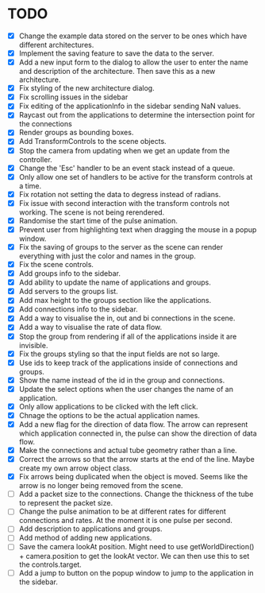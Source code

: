 # TODO

- [x] Change the example data stored on the server to be ones which have different architectures.
- [x] Implement the saving feature to save the data to the server.
- [x] Add a new input form to the dialog to allow the user to enter the name and description of the architecture. Then save this as a new architecture.
- [x] Fix styling of the new architecture dialog.
- [x] Fix scrolling issues in the sidebar
- [x] Fix editing of the applicationInfo in the sidebar sending NaN values.
- [x] Raycast out from the applications to determine the intersection point for the connections
- [x] Render groups as bounding boxes.
- [x] Add TransformControls to the scene objects.
- [x] Stop the camera from updating when we get an update from the controller.
- [x] Change the 'Esc' handler to be an event stack instead of a queue.
- [x] Only allow one set of handlers to be active for the transform controls at a time.
- [x] Fix rotation not setting the data to degress instead of radians.
- [x] Fix issue with second interaction with the transform controls not working. The scene is not being rerendered.
- [x] Randomise the start time of the pulse animation.
- [x] Prevent user from highlighting text when dragging the mouse in a popup window.
- [x] Fix the saving of groups to the server as the scene can render everything with just the color and names in the group.
- [x] Fix the scene controls.
- [x] Add groups info to the sidebar.
- [x] Add ability to update the name of applications and groups.
- [x] Add servers to the groups list.
- [x] Add max height to the groups section like the applications.
- [x] Add connections info to the sidebar.
- [x] Add a way to visualise the in, out and bi connections in the scene.
- [x] Add a way to visualise the rate of data flow.
- [x] Stop the group from rendering if all of the applications inside it are invisible.
- [x] Fix the groups styling so that the input fields are not so large.
- [x] Use ids to keep track of the applications inside of connections and groups.
- [x] Show the name instead of the id in the group and connections.
- [x] Update the select options when the user changes the name of an application.
- [x] Only allow applications to be clicked with the left click.
- [x] Chnage the options to be the actual application names.
- [x] Add a new flag for the direction of data flow. The arrow can represent which application connected in, the pulse can show the direction of data flow.
- [x] Make the connections and actual tube geometry rather than a line.
- [x] Correct the arrows so that the arrow starts at the end of the line. Maybe create my own arrow object class.
- [x] Fix arrows being duplicated when the object is moved. Seems like the arrow is no longer being removed from the scene.
- [ ] Add a packet size to the connections. Change the thickness of the tube to represent the packet size.
- [ ] Change the pulse animation to be at different rates for different connections and rates. At the moment it is one pulse per second.
- [ ] Add description to applications and groups.
- [ ] Add method of adding new applications.
- [ ] Save the camera lookAt position. Might need to use getWorldDirection() + camera.position to get the lookAt vector. We can then use this to set the controls.target.
- [ ] Add a jump to button on the popup window to jump to the application in the sidebar.
